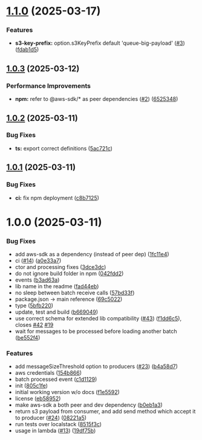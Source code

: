# [1.1.0](https://github.com/5app/sns-sqs-big-payload/compare/v1.0.3...v1.1.0) (2025-03-17)


### Features

* **s3-key-prefix:** option.s3KeyPrefix default 'queue-big-payload' ([#3](https://github.com/5app/sns-sqs-big-payload/issues/3)) ([fdab1d5](https://github.com/5app/sns-sqs-big-payload/commit/fdab1d51ecaf2b1f35a7057e5d56ab65e8023223))

## [1.0.3](https://github.com/5app/sns-sqs-big-payload/compare/v1.0.2...v1.0.3) (2025-03-12)


### Performance Improvements

* **npm:** refer to @aws-sdk/* as peer dependencies ([#2](https://github.com/5app/sns-sqs-big-payload/issues/2)) ([6525348](https://github.com/5app/sns-sqs-big-payload/commit/652534816b95fd844f8a6c6ca24dd57cd7c04d24))

## [1.0.2](https://github.com/5app/sns-sqs-big-payload/compare/v1.0.1...v1.0.2) (2025-03-11)


### Bug Fixes

* **ts:** export correct definitions ([5ac721c](https://github.com/5app/sns-sqs-big-payload/commit/5ac721c525e9a605442a29e35cb7fdb9309e960f))

## [1.0.1](https://github.com/5app/sns-sqs-big-payload/compare/v1.0.0...v1.0.1) (2025-03-11)


### Bug Fixes

* **ci:** fix npm deployment ([c8b7125](https://github.com/5app/sns-sqs-big-payload/commit/c8b71253fd09b450bc38ef6db2156ec56cd4df4d))

# 1.0.0 (2025-03-11)


### Bug Fixes

* add aws-sdk as a dependency (instead of peer dep) ([1fc11e4](https://github.com/5app/sns-sqs-big-payload/commit/1fc11e4c69c9473c172889f598374020f554f4bc))
* ci ([#14](https://github.com/5app/sns-sqs-big-payload/issues/14)) ([a0e33a7](https://github.com/5app/sns-sqs-big-payload/commit/a0e33a7a52745d72752ae926007eaa2af4278849))
* ctor and processing fixes ([3dce3dc](https://github.com/5app/sns-sqs-big-payload/commit/3dce3dc9f17c5bd53084d6820cdaeb7f3553755e))
* do not ignore build folder in npm ([042fdd2](https://github.com/5app/sns-sqs-big-payload/commit/042fdd25eafeac5c3733fbab77aaa5e6e7139a55))
* events ([b3ad63a](https://github.com/5app/sns-sqs-big-payload/commit/b3ad63a5f8ba1a30e0101e5b1ab578c2526d8242))
* lib name in the readme ([fad44eb](https://github.com/5app/sns-sqs-big-payload/commit/fad44ebdc15e4ad51280200bc2eb69fef5fa43a6))
* no sleep between batch receive calls ([57bd33f](https://github.com/5app/sns-sqs-big-payload/commit/57bd33f6e7369d6f7fb896f9446dde11d7496311))
* package.json -> main reference ([69c5022](https://github.com/5app/sns-sqs-big-payload/commit/69c5022a1f1dee588e1361b4e825c2068f5f6249))
* type ([5bfb220](https://github.com/5app/sns-sqs-big-payload/commit/5bfb220441b350f71e49e6097615ef57d16b9058))
* update, test and build ([b669049](https://github.com/5app/sns-sqs-big-payload/commit/b669049eeff9045e2e77f0cfe591bfcff715b762))
* use correct schema for extended lib compatibility ([#43](https://github.com/5app/sns-sqs-big-payload/issues/43)) ([f1dd6c5](https://github.com/5app/sns-sqs-big-payload/commit/f1dd6c534d3d135eea23b55f2b0d4a8bfc3930c8)), closes [#42](https://github.com/5app/sns-sqs-big-payload/issues/42) [#19](https://github.com/5app/sns-sqs-big-payload/issues/19)
* wait for messages to be processed before loading another batch ([be552f4](https://github.com/5app/sns-sqs-big-payload/commit/be552f4d927209485d7f6face699bdee3adfaa99))


### Features

* add messageSizeThreshold option to producers ([#23](https://github.com/5app/sns-sqs-big-payload/issues/23)) ([b4a58d7](https://github.com/5app/sns-sqs-big-payload/commit/b4a58d7ee6bd8da5f03ea73bac0d6f77bf410560))
* aws credentials ([154b866](https://github.com/5app/sns-sqs-big-payload/commit/154b866bc9ac19052d1e706dcc2ed1969036cf9b))
* batch processed event ([c1d1129](https://github.com/5app/sns-sqs-big-payload/commit/c1d1129f1e228be4fbf959cb7c696fdeeb067326))
* init ([805c1fe](https://github.com/5app/sns-sqs-big-payload/commit/805c1fea2985c35f4c3ee6d6b1d42028f399fca4))
* initial working version w/o docs ([f1e5592](https://github.com/5app/sns-sqs-big-payload/commit/f1e5592a72c52d3274156cc03e9e84637cdc710c))
* license ([eb58952](https://github.com/5app/sns-sqs-big-payload/commit/eb58952fe04822b69ee05819d1e0d73ed96a85b3))
* make aws-sdk a both peer and dev dependency ([b0eb1a3](https://github.com/5app/sns-sqs-big-payload/commit/b0eb1a39b4a1b49954d724439cc890c660c16e29))
* return s3 payload from consumer, and add send method which accept it to producer ([#24](https://github.com/5app/sns-sqs-big-payload/issues/24)) ([08221a5](https://github.com/5app/sns-sqs-big-payload/commit/08221a5f95f611c75aa7a340002987780b98bb8b))
* run tests over localstack ([8515f3c](https://github.com/5app/sns-sqs-big-payload/commit/8515f3c7b73eba46b03e5685e82263000df67546))
* usage in lambda ([#13](https://github.com/5app/sns-sqs-big-payload/issues/13)) ([19df75b](https://github.com/5app/sns-sqs-big-payload/commit/19df75b8c9ca01ca7b86e8371a7bb0415cb60ab0))
